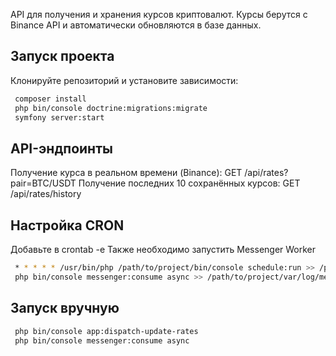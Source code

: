 API для получения и хранения курсов криптовалют. Курсы берутся с Binance API и автоматически обновляются в базе данных.

## Запуск проекта
Клонируйте репозиторий и установите зависимости:
```bash
 composer install
 php bin/console doctrine:migrations:migrate
 symfony server:start
```
## API-эндпоинты
Получение курса в реальном времени (Binance):
GET /api/rates?pair=BTC/USDT
Получение последних 10 сохранённых курсов:
GET /api/rates/history

## Настройка CRON
Добавьте в crontab -e
Также необходимо запустить Messenger Worker
```bash
 * * * * * /usr/bin/php /path/to/project/bin/console schedule:run >> /path/to/project/var/log/scheduler.log 2>&1
 php bin/console messenger:consume async >> /path/to/project/var/log/messenger.log 2>&1 &
```

## Запуск вручную
```bash
 php bin/console app:dispatch-update-rates
 php bin/console messenger:consume async
```